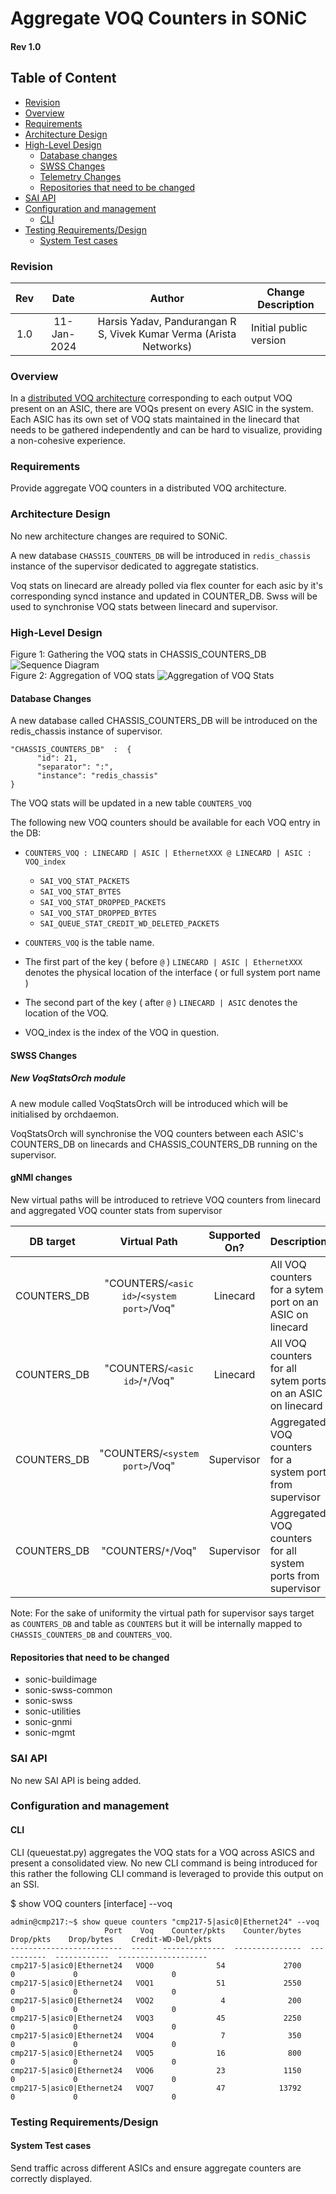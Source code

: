 


# Aggregate VOQ Counters in SONiC #
#### Rev 1.0

## Table of Content 
   * [Revision](#revision)
   * [Overview](#overview)
   * [Requirements](#requirements)
   * [Architecture Design](#architecture-design)
   * [High-Level Design](#high-level-design)
      * [Database changes](#database-changes)
      * [SWSS Changes](#swss-changes)
      * [Telemetry Changes](#gnmi-changes)
      * [Repositories that need to be changed](#repositories-that-need-to-be-changed)
   * [SAI API](#sai-api)
   * [Configuration and management](#configuration-and-management)
      * [CLI](#cli)
   * [Testing Requirements/Design](#testing-requirementsdesign)
      * [System Test cases](#system-test-cases)  

### Revision 
| Rev |     Date    |       Author                                                                       | Change Description                |
|:---:|:-----------:|:----------------------------------------------------------------------------------:|-----------------------------------|
| 1.0 | 11-Jan-2024 | Harsis Yadav, Pandurangan R S, Vivek Kumar Verma (Arista Networks)               | Initial public version            | 

### Overview 

In a [distributed VOQ architecture](https://github.com/sonic-net/SONiC/blob/master/doc/voq/architecture.md) corresponding to each output VOQ present on an ASIC, there are VOQs present on every ASIC in the system. Each ASIC has its own set of VOQ stats maintained in the linecard that needs to be gathered independently and can be hard to visualize, providing a non-cohesive experience.

### Requirements

Provide aggregate VOQ counters in a distributed VOQ architecture.

### Architecture Design 

No new architecture changes are required to SONiC. 

A new database `CHASSIS_COUNTERS_DB` will be introduced in `redis_chassis` instance of the supervisor dedicated to aggregate statistics.

Voq stats on linecard are already polled via flex counter for each asic by it's corresponding syncd instance and updated in COUNTER_DB. Swss will be used to synchronise VOQ stats between linecard and supervisor.

### High-Level Design

Figure 1: Gathering the VOQ stats in CHASSIS_COUNTERS_DB 
![Sequence Diagram](images/voq_seq_diagram.png "Figure 1: Sequence Diagram")  
Figure 2: Aggregation of VOQ stats
![Aggregation of VOQ Stats](images/voq_cli.png "Figure 2: Aggregation of VOQ Stats")


#### Database Changes
A new database called CHASSIS_COUNTERS_DB will be introduced on the redis_chassis instance of supervisor.

```
"CHASSIS_COUNTERS_DB"  :  {
	  "id": 21,
	  "separator": ":",
	  "instance": "redis_chassis"
}
```

The VOQ stats will be updated in a new table `COUNTERS_VOQ`

The following new VOQ counters should be available for each VOQ entry in the DB:
   * `COUNTERS_VOQ : LINECARD | ASIC | EthernetXXX @ LINECARD | ASIC : VOQ_index`
     * `SAI_VOQ_STAT_PACKETS`
     * `SAI_VOQ_STAT_BYTES`
     * `SAI_VOQ_STAT_DROPPED_PACKETS`
     * `SAI_VOQ_STAT_DROPPED_BYTES`
     * `SAI_QUEUE_STAT_CREDIT_WD_DELETED_PACKETS`

   * `COUNTERS_VOQ` is the table name.
   * The first part of the key ( before `@` ) `LINECARD | ASIC | EthernetXXX` denotes the physical location of the interface ( or full system port name )
   * The second part of the key ( after `@` ) `LINECARD | ASIC` denotes the location of the VOQ.
   * VOQ_index is the index of the VOQ in question.
        
#### SWSS Changes
##### New VoqStatsOrch module
A new module called VoqStatsOrch will be introduced which will be initialised by orchdaemon.

VoqStatsOrch will synchronise the VOQ counters between each ASIC's COUNTERS_DB on linecards and CHASSIS_COUNTERS_DB running on the supervisor.

#### gNMI changes
New virtual paths will be introduced to retrieve VOQ counters from linecard and aggregated VOQ counter stats from supervisor

|  DB target|   Virtual Path  | Supported On? |     Description|
|  ----     |:----:| :-:| ----|
|COUNTERS_DB | "COUNTERS/``<asic id>``/``<system port>``/Voq"| Linecard |  All VOQ counters for a sytem port on an ASIC on linecard
|COUNTERS_DB | "COUNTERS/``<asic id>``/``*``/Voq"| Linecard | All VOQ counters for all sytem ports on an ASIC on linecard
|COUNTERS_DB | "COUNTERS/``<system port>``/Voq"| Supervisor | Aggregated VOQ counters for a system port from supervisor
|COUNTERS_DB | "COUNTERS/``*``/Voq"| Supervisor | Aggregated VOQ counters for all system ports from supervisor

Note: For the sake of uniformity the virtual path for supervisor says target as `COUNTERS_DB` and table as `COUNTERS` but it will be internally mapped to `CHASSIS_COUNTERS_DB` and `COUNTERS_VOQ`.

#### Repositories that need to be changed
   * sonic-buildimage 
   * sonic-swss-common 
   * sonic-swss 
   * sonic-utilities 
   * sonic-gnmi 
   * sonic-mgmt 

### SAI API 
No new SAI API is being added. 

### Configuration and management 
#### CLI
CLI (queuestat.py) aggregates the VOQ stats for a VOQ across ASICS and present a consolidated view. No new CLI command is being introduced for this rather the following CLI command is leveraged to provide this output on an SSI.

$ show VOQ counters [interface] --voq
```
admin@cmp217:~$ show queue counters "cmp217-5|asic0|Ethernet24" --voq
                     Port    Voq    Counter/pkts    Counter/bytes    Drop/pkts    Drop/bytes    Credit-WD-Del/pkts
-------------------------  -----  --------------  ---------------  -----------  ------------  --------------------
cmp217-5|asic0|Ethernet24   VOQ0              54             2700            0             0                     0
cmp217-5|asic0|Ethernet24   VOQ1              51             2550            0             0                     0
cmp217-5|asic0|Ethernet24   VOQ2               4              200            0             0                     0
cmp217-5|asic0|Ethernet24   VOQ3              45             2250            0             0                     0
cmp217-5|asic0|Ethernet24   VOQ4               7              350            0             0                     0
cmp217-5|asic0|Ethernet24   VOQ5              16              800            0             0                     0
cmp217-5|asic0|Ethernet24   VOQ6              23             1150            0             0                     0
cmp217-5|asic0|Ethernet24   VOQ7              47            13792            0             0                     0
```

### Testing Requirements/Design  
#### System Test cases
Send traffic across different ASICs and ensure aggregate counters are correctly displayed.

